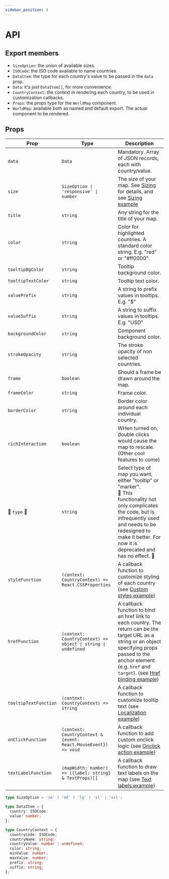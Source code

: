 ```yaml
---
sidebar_position: 4
---
```


# API

## Export members

- `SizeOption`: the union of available sizes.
- `ISOCode`: the ISO code available to name countries.
- `DataItem`: the type for each country's value to be passed in the `data` prop.
- `Data`: it's just `DataItem[]`, for more convenience.
- `CountryContext`: the context in rendering each country, to be used in customization callbacks.
- `Props`: the props type for the `WorldMap` component.
- `WorldMap`: available both as named and default export. The actual component to be rendered.

## Props

<small>

| Prop | Type | Description |
| --- | --- | --- |
| `data` | `Data` | Mandatory. Array of JSON records, each with country/value. |
| `size` | <code>SizeOption &#124; 'responsive' &#124; number</code> | The size of your map. See [Sizing](#sizing) for details, and see [Sizing example](/examples/sizing) |
| `title` | `string` | Any string for the title of your map. |
| `color` | `string` | Color for highlighted countries. A standard color string. E.g. "red" or "#ff0000". |
| `tooltipBgColor` | `string` | Tooltip background color. |
| `tooltipTextColor` | `string` | Tooltip text color. |
| `valuePrefix` | `string` | A string to prefix values in tooltips. E.g. "$" |
| `valueSuffix` | `string` | A string to suffix values in tooltips. E.g. "USD" |
| `backgroundColor` | `string` | Component background color. |
| `strokeOpacity` | `string` | The stroke opacity of non selected countries. |
| `frame` | `boolean` | Should a frame be drawn around the map. |
| `frameColor` | `string` | Frame color. |
| `borderColor` | `string` | Border color around each individual country. |
| `richInteraction` | `boolean` | WHen turned on, double clicks would cause the map to rescale. (Other cool features to come) |
| :construction: `type` :construction: | `string` | Select type of map you want, either "tooltip" or "marker". <br />:memo: This functionality not only complicates the code, but is infrequently used and needs to be redesigned to make it better. For now it is deprecated and has no effect. :memo: |
| `styleFunction` | `(context: CountryContext) => React.CSSProperties` | A callback function to customize styling of each country (see [Custom styles example](/examples/custom-style)) |
| `hrefFunction` | <code>(context: CountryContext) => object &#124; string &#124; undefined</code> | A callback function to bind an href link to each country. The return can be the target URL as a string or an object specifying props passed to the anchor element (e.g. `href` and `target`). (see [Href binding example](/examples/links)) |
| `tooltipTextFunction` | `(context: CountryContext) => string` | A callback function to customize tooltip text (see [Localization example](/examples/localization)) |
| `onClickFunction` | `(context: CountryContext & {event: React.MouseEvent}) => void` | A callback function to add custom onclick logic (see [Onclick action example](/examples/onclick)) |
| `textLabelFunction` | `(mapWidth: number) => ({label: string} & TextProps)[]` | A callback function to draw text labels on the map (see [Text labels example](/examples/text-labels)) |

</small>

```ts
type SizeOption = 'sm' | 'md' | 'lg' | 'xl' | 'xxl';

type DataItem = {
  country: ISOCode;
  value: number;
};

type CountryContext = {
  countryCode: ISOCode;
  countryName: string;
  countryValue: number | undefined;
  color: string;
  minValue: number;
  maxValue: number;
  prefix: string;
  suffix: string;
};
```
